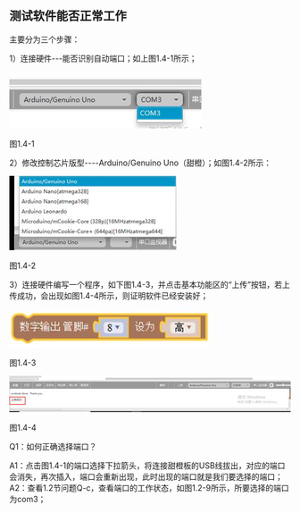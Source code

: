 ## 测试软件能否正常工作

主要分为三个步骤：

1）连接硬件---能否识别自动端口；如上图1.4-1所示；

![img](/assets/image050.jpg)

图1.4-1

2）修改控制芯片版型----Arduino/Genuino Uno（甜橙）；如图1.4-2所示：

![img](/assets/image052.jpg)

图1.4-2

3）连接硬件编写一个程序，如下图1.4-3，并点击基本功能区的“上传”按钮，若上传成功，会出现如图1.4-4所示，则证明软件已经安装好；

![img](/assets/image054.jpg)

图1.4-3

![img](/assets/image056.jpg)

图1.4-4

Q1：如何正确选择端口？

A1：点击图1.4-1的端口选择下拉箭头，将连接甜橙板的USB线拔出，对应的端口会消失，再次插入，端口会重新出现，此时出现的端口就是我们要选择的端口；
A2：查看1.2节问题Q-c，查看端口的工作状态，如图1.2-9所示，所要选择的端口为com3；